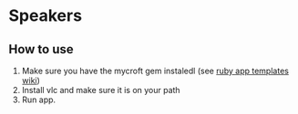 # Speakers

## How to use

1. Make sure you have the mycroft gem instaledl (see [ruby app templates wiki](https://github.com/rit-sse-mycroft/app-templates/wiki/Ruby))
2. Install vlc and make sure it is on your path
3. Run app.

